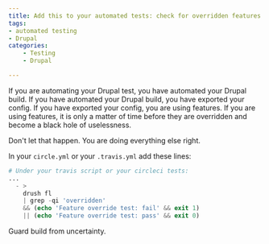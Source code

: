 ```yaml
---
title: Add this to your automated tests: check for overridden features
tags:
- automated testing
- Drupal
categories:
    - Testing
    - Drupal

---
```

If you are automating your Drupal test, you have automated your Drupal build. If you have automated your Drupal build, you have exported your config. If you have exported your config, you are using features. If you are using features, it is only a matter of time before they are overridden and become a black hole of uselessness.

Don't let that happen. You are doing everything else right.

In your `circle.yml` or your `.travis.yml` add these lines:

~~~php
# Under your travis script or your circleci tests:
...
  - >
    drush fl
    | grep -qi 'overridden'
    && (echo 'Feature override test: fail' && exit 1)
    || (echo 'Feature override test: pass' && exit 0)
~~~

Guard build from uncertainty.
